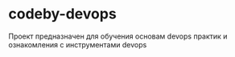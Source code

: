 # codeby-devops
Проект предназначен для обучения основам devops практик и ознакомления с инструментами devops
